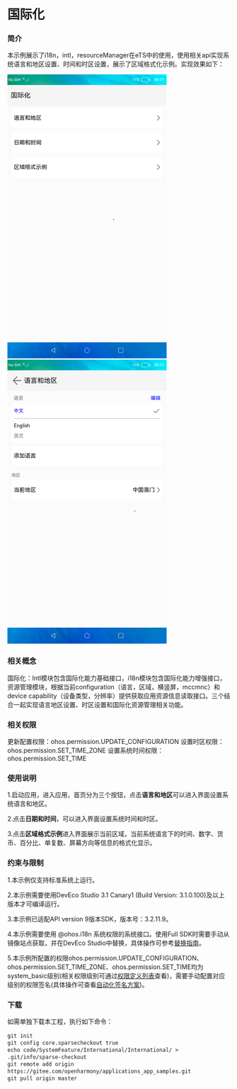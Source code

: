 # 国际化

### 简介

本示例展示了i18n，intl，resourceManager在eTS中的使用，使用相关api实现系统语言和地区设置、时间和时区设置，展示了区域格式化示例。实现效果如下：

![home](screenshots/devices/home.png) ![language_region](screenshots/devices/language_region.png)

### 相关概念

国际化：Intl模块包含国际化能力基础接口，i18n模块包含国际化能力增强接口，资源管理模块，根据当前configuration（语言，区域，横竖屏，mccmnc）和device capability（设备类型，分辨率）提供获取应用资源信息读取接口。三个结合一起实现语言地区设置、时区设置和国际化资源管理相关功能。

### 相关权限

更新配置权限：ohos.permission.UPDATE_CONFIGURATION
设置时区权限：ohos.permission.SET_TIME_ZONE
设置系统时间权限：ohos.permission.SET_TIME

### 使用说明

1.启动应用，进入应用，首页分为三个按钮，点击**语言和地区**可以进入界面设置系统语言和地区。

2.点击**日期和时间**，可以进入界面设置系统时间和时区。

3.点击**区域格式示例**进入界面展示当前区域，当前系统语言下的时间、数字、货币、百分比、单复数、屏幕方向等信息的格式化显示。

### 约束与限制

1.本示例仅支持标准系统上运行。

2.本示例需要使用DevEco Studio 3.1 Canary1 (Build Version: 3.1.0.100)及以上版本才可编译运行。

3.本示例已适配API version 9版本SDK，版本号：3.2.11.9。

4.本示例需要使用 @ohos.i18n 系统权限的系统接口。使用Full SDK时需要手动从镜像站点获取，并在DevEco Studio中替换，具体操作可参考[替换指南](https://gitee.com/openharmony/docs/blob/master/zh-cn/application-dev/quick-start/full-sdk-switch-guide.md)。

5.本示例所配置的权限ohos.permission.UPDATE_CONFIGURATION、ohos.permission.SET_TIME_ZONE、ohos.permission.SET_TIME均为system_basic级别(相关权限级别可通过[权限定义列表](https://gitee.com/openharmony/docs/blob/master/zh-cn/application-dev/security/permission-list.md)查看)，需要手动配置对应级别的权限签名(具体操作可查看[自动化签名方案](https://docs.openharmony.cn/pages/v3.2Beta/zh-cn/application-dev/security/hapsigntool-overview.md/))。

### 下载

如需单独下载本工程，执行如下命令：
```
git init
git config core.sparsecheckout true
echo code/SystemFeature/International/International/ > .git/info/sparse-checkout
git remote add origin https://gitee.com/openharmony/applications_app_samples.git
git pull origin master

```